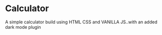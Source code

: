 # Calculator
A simple calculator build using HTML CSS and VANILLA JS..with an added dark mode plugin
